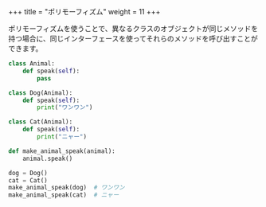 +++
title = "ポリモーフィズム"
weight = 11
+++

ポリモーフィズムを使うことで、異なるクラスのオブジェクトが同じメソッドを持つ場合に、同じインターフェースを使ってそれらのメソッドを呼び出すことができます。

```python
class Animal:
    def speak(self):
        pass

class Dog(Animal):
    def speak(self):
        print("ワンワン")

class Cat(Animal):
    def speak(self):
        print("ニャー")

def make_animal_speak(animal):
    animal.speak()

dog = Dog()
cat = Cat()
make_animal_speak(dog)  # ワンワン
make_animal_speak(cat)  # ニャー
```

